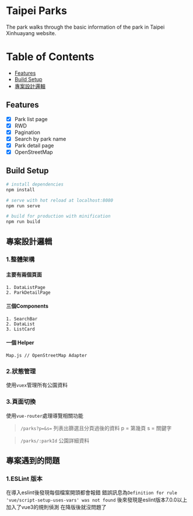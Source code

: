 # Taipei Parks

The park walks through the basic information of the park in Taipei Xinhuayang website.

# Table of Contents
  * [Features](#features)
  * [Build Setup](#build-setup)
  * [專案設計邏輯](專案設計邏輯)


## Features
- [x] Park list page
- [x] RWD
- [x] Pagination
- [x] Search by park name
- [x] Park detail page
- [x] OpenStreetMap

## Build Setup

``` bash
# install dependencies
npm install

# serve with hot reload at localhost:8080
npm run serve

# build for production with minification
npm run build
```

## 專案設計邏輯
### 1.整體架構
#### 主要有兩個頁面
    1. DataListPage
    2. ParkDetailPage
#### 三個Components
    1. SearchBar
    2. DataList
    3. ListCard
#### 一個 Helper
    Map.js // OpenStreetMap Adapter
### 2.狀態管理
使用`vuex`管理所有公園資料
### 3.頁面切換
使用`vue-router`處理導覽相關功能
> `/parks?p=&s=` 列表出篩選且分頁過後的資料
> p = 第幾頁
> s = 關鍵字

>`/parks/:parkId` 公園詳細資料

## 專案遇到的問題
### 1.ESLint 版本
在導入eslint後發現每個檔案開頭都會報錯
錯誤訊息為`Definition for rule 'vue/script-setup-uses-vars' was not found`
後來發現是eslint版本7.0.0以上加入了vue3的規則偵測
在降版後就沒問題了
